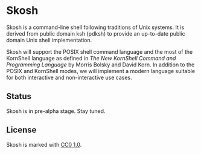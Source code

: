 # Skosh

Skosh is a command-line shell following traditions of Unix systems.
It is derived from public domain ksh (pdksh) to provide an up-to-date public
domain Unix shell implementation.

Skosh will support the POSIX shell command language and the most of the
KornShell language as defined in *The New KornShell Command and Programming
Language* by Morris Bolsky and David Korn.
In addition to the POSIX and KornShell modes, we will implement a modern
language suitable for both interactive and non-interactive use cases.

## Status

Skosh is in pre-alpha stage. Stay tuned.

## License

Skosh is marked with [CC0 1.0].

[CC0 1.0]: https://creativecommons.org/publicdomain/zero/1.0/
